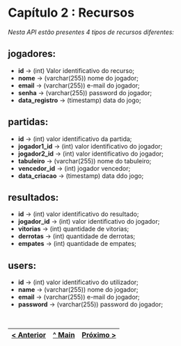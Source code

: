 # Capítulo 2 : Recursos
_Nesta API estão presentes 4 tipos de recursos diferentes:_

## jogadores:
* **id** -> (int) Valor identificativo do recurso;
* **nome** -> (varchar(255)) nome do jogador;
* **email** -> (varchar(255)) e-mail do jogador;
* **senha** -> (varchar(255)) password do jogador;
* **data_registro** -> (timestamp) data do jogo;


## partidas:
* **id** -> (int) valor identificativo da partida;
* **jogador1_id** -> (int) valor identificativo do jogador;
* **jogador2_id** -> (int) valor identificativo do jogador;
* **tabuleiro** -> (varchar(255)) nome do tabuleiro;
* **vencedor_id** -> (int) jogador vencedor;
* **data_criacao** -> (timestamp) data ddo jogo;


## resultados:
* **id** -> (int) valor identificativo do resultado;
* **jogador_id** -> (int) valor identificativo do jogador;
* **vitorias** -> (int) quantidade de vitorias;
* **derrotas** -> (int) quantidade de derrotas;
* **empates** -> (int) quantidade de empates;


## users:
* **id** -> (int) valor identificativo do utilizador;
* **name** -> (varchar(255)) nome do jogador;
* **email** -> (varchar(255)) e-mail do jogador;
* **password** -> (varchar(255)) password do jogador;


<br>

[< Anterior](c1.md) | [^ Main](../../../) | [Próximo >](c3.md)
:--- | :---: | ---: 